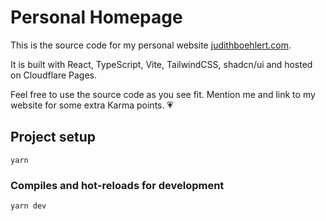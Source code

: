 # Personal Homepage

This is the source code for my personal website [judithboehlert.com](https://www.judithboehlert.com).

It is built with React, TypeScript, Vite, TailwindCSS, shadcn/ui and hosted on Cloudflare Pages.

Feel free to use the source code as you see fit. Mention me and link to my website for some extra Karma points. :heartpulse:

## Project setup

```
yarn
```

### Compiles and hot-reloads for development

```
yarn dev
```
